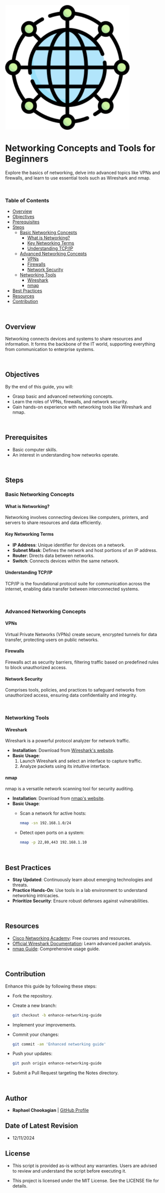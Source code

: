 <img src="../assets/network.png" alt="Alt Text" width="400">

# Networking Concepts and Tools for Beginners

Explore the basics of networking, delve into advanced topics like VPNs and firewalls, and learn to use essential tools such as Wireshark and nmap.

<br>

### **Table of Contents**

- [Overview](#overview)
- [Objectives](#objectives)
- [Prerequisites](#prerequisites)
- [Steps](#steps)
  - [Basic Networking Concepts](#basic-networking-concepts)
    - [What is Networking?](#what-is-networking)
    - [Key Networking Terms](#key-networking-terms)
    - [Understanding TCP/IP](#understanding-tcpip)
  - [Advanced Networking Concepts](#advanced-networking-concepts)
    - [VPNs](#vpns)
    - [Firewalls](#firewalls)
    - [Network Security](#network-security)
  - [Networking Tools](#networking-tools)
    - [Wireshark](#wireshark)
    - [nmap](#nmap)
- [Best Practices](#best-practices)
- [Resources](#resources)
- [Contribution](#contribution)

<br>

## **Overview**

Networking connects devices and systems to share resources and information. It forms the backbone of the IT world, supporting everything from communication to enterprise systems.

<br>

## **Objectives**

By the end of this guide, you will:

- Grasp basic and advanced networking concepts.
- Learn the roles of VPNs, firewalls, and network security.
- Gain hands-on experience with networking tools like Wireshark and nmap.

<br>

## **Prerequisites**

- Basic computer skills.
- An interest in understanding how networks operate.

<br>

## **Steps**

### **Basic Networking Concepts**

#### **What is Networking?**

Networking involves connecting devices like computers, printers, and servers to share resources and data efficiently.

#### **Key Networking Terms**

- **IP Address**: Unique identifier for devices on a network.
- **Subnet Mask**: Defines the network and host portions of an IP address.
- **Router**: Directs data between networks.
- **Switch**: Connects devices within the same network.

#### **Understanding TCP/IP**

TCP/IP is the foundational protocol suite for communication across the internet, enabling data transfer between interconnected systems.

<br>

### **Advanced Networking Concepts**

#### **VPNs**

Virtual Private Networks (VPNs) create secure, encrypted tunnels for data transfer, protecting users on public networks.

#### **Firewalls**

Firewalls act as security barriers, filtering traffic based on predefined rules to block unauthorized access.

#### **Network Security**

Comprises tools, policies, and practices to safeguard networks from unauthorized access, ensuring data confidentiality and integrity.

<br>

### **Networking Tools**

#### **Wireshark**

Wireshark is a powerful protocol analyzer for network traffic.

- **Installation**: Download from [Wireshark's website](https://www.wireshark.org/download.html).
- **Basic Usage**:
  1. Launch Wireshark and select an interface to capture traffic.
  2. Analyze packets using its intuitive interface.

#### **nmap**

nmap is a versatile network scanning tool for security auditing.

- **Installation**: Download from [nmap's website](https://nmap.org/download.html).
- **Basic Usage**:
  - Scan a network for active hosts:

    ```bash
    nmap -sn 192.168.1.0/24
    ```

  - Detect open ports on a system:

    ```bash
    nmap -p 22,80,443 192.168.1.10
    ```

<br>

## **Best Practices**

- **Stay Updated**: Continuously learn about emerging technologies and threats.
- **Practice Hands-On**: Use tools in a lab environment to understand networking intricacies.
- **Prioritize Security**: Ensure robust defenses against vulnerabilities.

<br>

## **Resources**

- [Cisco Networking Academy](https://www.netacad.com/): Free courses and resources.
- [Official Wireshark Documentation](https://www.wireshark.org/docs/): Learn advanced packet analysis.
- [nmap Guide](https://nmap.org/book/): Comprehensive usage guide.

<br>

## **Contribution**

Enhance this guide by following these steps:

- Fork the repository.

- Create a new branch:

  ```bash
  git checkout -b enhance-networking-guide
  ```

- Implement your improvements.

- Commit your changes:

  ```bash
  git commit -am 'Enhanced networking guide'
  ```

- Push your updates:

  ```bash
  git push origin enhance-networking-guide
  ```

- Submit a Pull Request targeting the Notes directory.

<br>

## **Author**

- **Raphael Chookagian** | [GitHub Profile](https://github.com/cesar-group)

## **Date of Latest Revision**

- 12/11/2024

## **License**

- This script is provided as-is without any warranties. Users are advised to review and understand the script before executing it.

- This project is licensed under the MIT License. See the LICENSE file for details.
